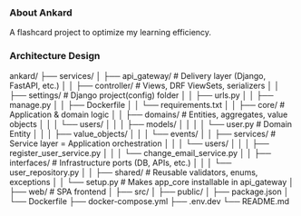 ### About Ankard
A flashcard project to optimize my learning efficiency.

### Architecture Design
ankard/
├── services/
│   ├── api_gateway/                              # Delivery layer (Django, FastAPI, etc.)
│   │   ├── controller/                           # Views, DRF ViewSets, serializers
│   │   ├── settings/                             # Django project(config) folder
│   │   ├── urls.py
│   │   ├── manage.py
│   │   ├── Dockerfile
│   │   └── requirements.txt
│
│   ├── core/                                     # Application & domain logic
│   │   ├── domains/                              # Entities, aggregates, value objects
│   │   │   └── users/
│   │   │       ├── models/
│   │   │       │    └── user.py                  # Domain Entity
│   │   │       ├── value_objects/
│   │   │       └── events/
│   │   ├── services/                             # Service layer = Application orchestration
│   │   │   └── users/
│   │   │       ├── register_user_service.py
│   │   │       └── change_email_service.py
│   │   ├── interfaces/                           # Infrastructure ports (DB, APIs, etc.)
│   │   │   └── user_repository.py
│   │   ├── shared/                               # Reusable validators, enums, exceptions
│   │   └── setup.py                              # Makes app_core installable in api_gateway
│
├── web/                                          # SPA frontend
│   ├── src/
│   ├── public/
│   ├── package.json
│   └── Dockerfile
├── docker-compose.yml
├── .env.dev
└── README.md
